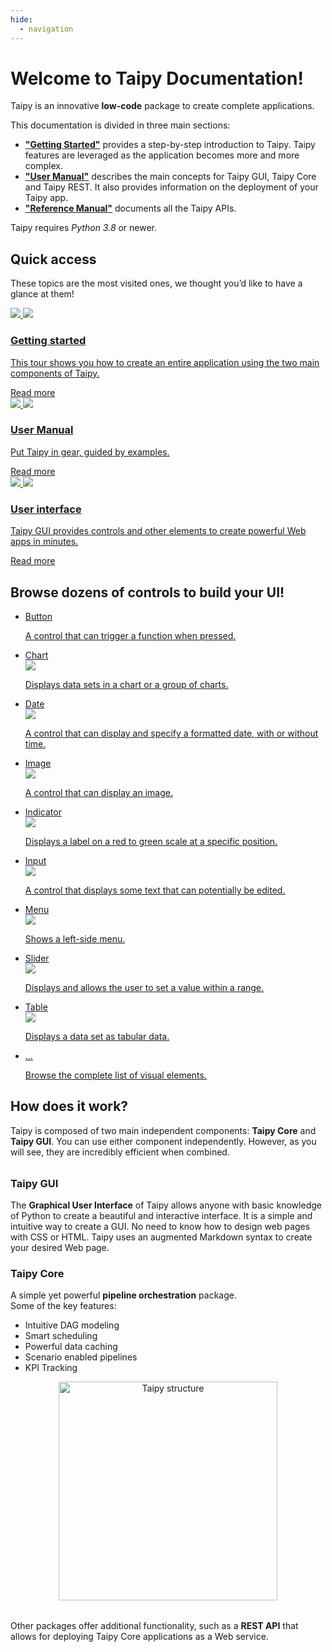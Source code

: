 ```yaml
---
hide:
  - navigation
---
```



# Welcome to Taipy Documentation!

Taipy is an innovative **low-code** package to create complete applications.

This documentation is divided in three main sections:

- [**"Getting Started"**](getting_started/index.md) provides a step-by-step introduction to Taipy. Taipy features are leveraged as the application becomes more and more complex.
- [**"User Manual"**](manuals/about.md) describes the main concepts for Taipy GUI, Taipy Core and Taipy REST. It also  provides information on the deployment of your Taipy app.
- [**"Reference Manual"**](manuals/reference) documents all the Taipy APIs.

Taipy requires *Python 3.8* or newer.

## Quick access

These topics are the most visited ones, we thought you’d like to have a glance at them!

<div class="tp-row tp-row--gutter-sm">
  <div class="tp-col-12 tp-col-md-6 tp-col-lg-4 d-flex">
    <a class="tp-content-card" href="getting_started/">
      <img class="tp-content-card-icon icon-light" src="images/icons/flag-w.svg">
      <img class="tp-content-card-icon icon-dark" src="images/icons/flag.svg">
      <h3>Getting started</h3>
      <p>
        This tour shows you how to create an entire application using the two main components of Taipy.
      </p>
      <span class="tp-content-card-readmore">Read more</span>
    </a>
  </div>
  <div class="tp-col-12 tp-col-md-6 tp-col-lg-4 d-flex">
    <a class="tp-content-card" href="manuals/about/">
      <img class="tp-content-card-icon icon-light" src="images/icons/menu_book-w.svg">
      <img class="tp-content-card-icon icon-dark" src="images/icons/menu_book.svg">
      <h3>User Manual</h3>
      <p>
        Put Taipy in gear, guided by examples.
      </p>
      <span class="tp-content-card-readmore">Read more</span>
    </a>
  </div>
  <div class="tp-col-12 tp-col-md-6 tp-col-lg-4 d-flex">
    <a class="tp-content-card" href="manuals/gui/">
      <img class="tp-content-card-icon icon-light" src="images/icons/dashboard-w.svg">
      <img class="tp-content-card-icon icon-dark" src="images/icons/dashboard.svg">
      <h3>User interface</h3>
      <p>
        Taipy GUI provides controls and other elements to create powerful Web apps in minutes.
      </p>
      <span class="tp-content-card-readmore">Read more</span>
    </a>
  </div>
</div>

## Browse dozens of controls to build your UI!

<ul class="tp-pills-list">
  <li>
    <a class="tp-pill" href="manuals/gui/viselements/button/">
      <span>Button</span>
      <div class="tp-tooltip">
        <img src="manuals/gui/viselements/button-d.png" alt="">
        <p>A control that can trigger a function when pressed.</p>
      </div>
    </a>
  </li>
  <li>
    <a class="tp-pill" href="manuals/gui/viselements/chart/">
      <span>Chart</span>
      <div class="tp-tooltip">
        <img src="manuals/gui/viselements/chart-d.png"/>
        <p>Displays data sets in a chart or a group of charts.</p>
      </div>
    </a>
  </li>
  <li>
    <a class="tp-pill" href="manuals/gui/viselements/date/">
      <span>Date</span>
      <div class="tp-tooltip">
        <img src="manuals/gui/viselements/date-d.png"/>
        <p>A control that can display and specify a formatted date, with or without time.</p>
      </div>
    </a>
  </li>
  <li>
    <a class="tp-pill" href="manuals/gui/viselements/image/">
      <span>Image</span>
      <div class="tp-tooltip">
        <img src="manuals/gui/viselements/image-d.png"/>
        <p>A control that can display an image.</p>
      </div>
    </a>
  </li>
  <li>
    <a class="tp-pill" href="manuals/gui/viselements/indicator/">
      <span>Indicator</span>
      <div class="tp-tooltip">
        <img src="manuals/gui/viselements/indicator-d.png"/>
        <p>Displays a label on a red to green scale at a specific position.</p>
      </div>
    </a>
  </li>
  <li>
    <a class="tp-pill" href="manuals/gui/viselements/input/">
      <span>Input</span>
      <div class="tp-tooltip">
        <img src="manuals/gui/viselements/input-d.png"/>
        <p>A control that displays some text that can potentially be edited.</p>
      </div>
    </a>
  </li>
  <li>
    <a class="tp-pill" href="manuals/gui/viselements/menu/">
      <span>Menu</span>
      <div class="tp-tooltip">
        <img src="manuals/gui/viselements/menu-d.png"/>
        <p>Shows a left-side menu.</p>
      </div>
    </a>
  </li>
  <li>
    <a class="tp-pill" href="manuals/gui/viselements/slider/">
      <span>Slider</span>
      <div class="tp-tooltip">
        <img src="manuals/gui/viselements/slider-d.png"/>
        <p>Displays and allows the user to set a value within a range.</p>
      </div>
    </a>
  </li>
  <li>
    <a class="tp-pill" href="manuals/gui/viselements/table/">
      <span>Table</span>
      <div class="tp-tooltip">
        <img src="manuals/gui/viselements/table-d.png"/>
        <p>Displays a data set as tabular data.</p>
      </div>
    </a>
  </li>
  <li>
    <a class="tp-pill" href="manuals/gui/controls/">
      <span>…</span>
      <div class="tp-tooltip">
        <p>Browse the complete list of visual elements.</p>
      </div>
    </a>
  </li>
</ul>

## How does it work?

Taipy is composed of two main independent components: **Taipy Core** and **Taipy GUI**. You can use either component independently. However, as you will see, they are incredibly efficient when combined.

<div class="tp-row" style="margin-top: 2rem; margin-bottom: 2rem">
  <div class="tp-col-12 tp-col-md">
    <article class="tp-content-card">
      <h3>Taipy GUI</h3>
      <p>
        The <strong>Graphical User Interface</strong> of Taipy allows anyone with basic knowledge of Python to create a beautiful and interactive interface. It is a simple and intuitive way to create a GUI. No need to know how to design web pages with CSS or HTML. Taipy uses an augmented Markdown syntax to create your desired Web page.
      </p>
    </article>
    <article class="tp-content-card">
      <h3>Taipy Core</h3>      
      <p>
        A simple yet powerful <strong>pipeline orchestration</strong> package.<br>
        Some of the key features:
      </p>
      <ul>
        <li>Intuitive DAG modeling</li>
        <li>Smart scheduling</li>
        <li>Powerful data caching</li>
        <li>Scenario enabled pipelines</li>
        <li>KPI Tracking</li>
      </ul>
    </article>
  </div>

  <div class="tp-col-12 tp-col-md-auto">
    <figure align="center">
      <img alt="Taipy structure" src="images/taipy-structure-vector.svg" width="350">
    </figure>
  </div>

</div>

Other packages offer additional functionality, such as a **REST API** that allows for deploying Taipy Core applications as a Web service.
